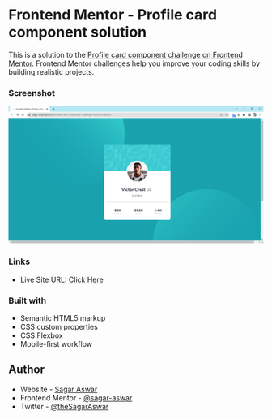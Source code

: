# Frontend Mentor - Profile card component solution

This is a solution to the [Profile card component challenge on Frontend Mentor](https://www.frontendmentor.io/challenges/profile-card-component-cfArpWshJ). Frontend Mentor challenges help you improve your coding skills by building realistic projects. 
### Screenshot

![](ScreenShot.png)

### Links

- Live Site URL: [Click Here](https://sagar-aswar.github.io/Profile-Card-Component-Challenge-FrontEnd_Mentor/)

### Built with

- Semantic HTML5 markup
- CSS custom properties
- CSS Flexbox
- Mobile-first workflow

## Author

- Website - [Sagar Aswar](https://github.com/sagar-aswar)
- Frontend Mentor - [@sagar-aswar](https://www.frontendmentor.io/profile/sagar-aswar)
- Twitter - [@theSagarAswar](https://www.twitter.com/theSagarAswar)